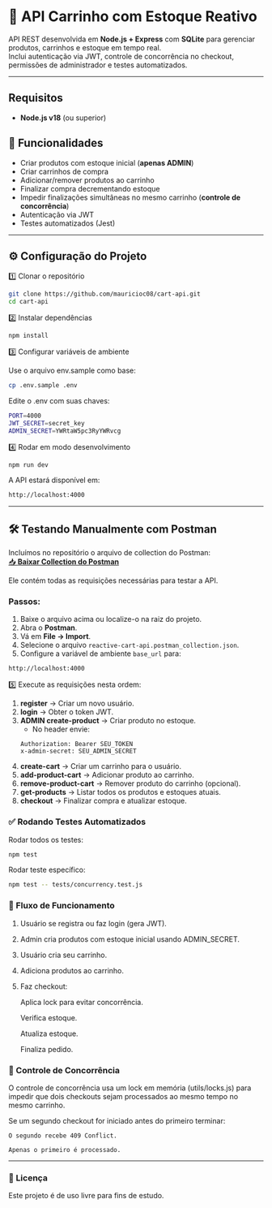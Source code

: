 # 🛒 API Carrinho com Estoque Reativo

API REST desenvolvida em **Node.js + Express** com **SQLite** para gerenciar produtos, carrinhos e estoque em tempo real.  
Inclui autenticação via JWT, controle de concorrência no checkout, permissões de administrador e testes automatizados.

---
## Requisitos
- **Node.js v18** (ou superior)

## 🚀 Funcionalidades

- Criar produtos com estoque inicial (**apenas ADMIN**)
- Criar carrinhos de compra
- Adicionar/remover produtos ao carrinho
- Finalizar compra decrementando estoque
- Impedir finalizações simultâneas no mesmo carrinho (**controle de concorrência**)
- Autenticação via JWT
- Testes automatizados (Jest)

---


## ⚙️ Configuração do Projeto


1️⃣ Clonar o repositório
```bash
git clone https://github.com/mauricioc08/cart-api.git
cd cart-api
```
2️⃣ Instalar dependências
```bash
npm install
```
3️⃣ Configurar variáveis de ambiente

Use o arquivo env.sample como base:
```bash
cp .env.sample .env
```
Edite o .env com suas chaves:
```bash
PORT=4000
JWT_SECRET=secret_key
ADMIN_SECRET=YWRtaW5pc3RyYWRvcg
```
4️⃣ Rodar em modo desenvolvimento
```bash
npm run dev
```
A API estará disponível em:
```bash
http://localhost:4000
```
---

## 🛠 Testando Manualmente com Postman

Incluímos no repositório o arquivo de collection do Postman:  
[📥 **Baixar Collection do Postman**](./reactive-cart-api.postman_collection.json)

Ele contém todas as requisições necessárias para testar a API.

### Passos:

1. Baixe o arquivo acima ou localize-o na raiz do projeto.
2. Abra o **Postman**.
3. Vá em **File → Import**.
4. Selecione o arquivo `reactive-cart-api.postman_collection.json`.
5. Configure a variável de ambiente `base_url` para:

```bash
http://localhost:4000
```
5️⃣ Execute as requisições nesta ordem:
   1. **register** → Criar um novo usuário.
   2. **login** → Obter o token JWT.
   3. **ADMIN create-product** → Criar produto no estoque.  
      - No header envie:
      ```
      Authorization: Bearer SEU_TOKEN
      x-admin-secret: SEU_ADMIN_SECRET
      ```
   4. **create-cart** → Criar um carrinho para o usuário.
   5. **add-product-cart** → Adicionar produto ao carrinho.
   6. **remove-product-cart** → Remover produto do carrinho (opcional).
   7. **get-products** → Listar todos os produtos e estoques atuais.
   8. **checkout** → Finalizar compra e atualizar estoque.



### ✅ Rodando Testes Automatizados

Rodar todos os testes:
```bash
npm test
```
Rodar teste específico:
```bash
npm test -- tests/concurrency.test.js
```
### 🔄 Fluxo de Funcionamento

1. Usuário se registra ou faz login (gera JWT).

2. Admin cria produtos com estoque inicial usando ADMIN_SECRET.

3. Usuário cria seu carrinho.

4. Adiciona produtos ao carrinho.

5. Faz checkout:

    Aplica lock para evitar concorrência.

    Verifica estoque.

    Atualiza estoque.

    Finaliza pedido.



### 🔐 Controle de Concorrência

O controle de concorrência usa um lock em memória (utils/locks.js) para impedir que dois checkouts sejam processados ao mesmo tempo no mesmo carrinho.

Se um segundo checkout for iniciado antes do primeiro terminar:

    O segundo recebe 409 Conflict.

    Apenas o primeiro é processado.

---

### 📜 Licença

Este projeto é de uso livre para fins de estudo.

